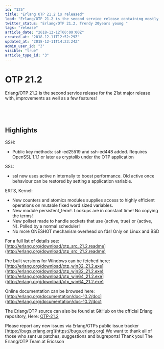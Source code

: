 ```yaml
---
id: "125"
title: "Erlang OTP 21.2 is released"
lead: "Erlang/OTP 21.2 is the second service release containing mostly bug fixes and characteristics improvements but also a few features."
twitter_status: "Erlang/OTP 21.2, Trendy 20years young "
tags: "release"
article_date: "2018-12-12T00:00:00Z"
created_at: "2018-12-11T12:52:29Z"
updated_at: "2018-12-11T14:23:24Z"
admin_user_id: "3"
visible: "true"
article_type_id: "3"
---
```

# OTP 21.2

Erlang/OTP 21.2 is the second service release for the 21st major release with, improvements as well as a few features!
##  
## Highlights

SSH:
* Public key methods: ssh-ed25519 and ssh-ed448 added. Requires OpenSSL 1.1.1 or later as cryptolib under the OTP application

SSL:
* ssl now uses active n internally to boost performance. Old active once behaviour can be restored by setting a application variable.

ERTS, Kernel:
* New counters and atomics modules supplies access to highly efficient operations on mutable fixed word sized variables.
* New module persistent_term!. Lookups are in constant time! No copying the terms!
* New pollset made to handle sockets that use {active, true} or {active, N}. Polled by a normal scheduler!
* No more ONESHOT mechanism overhead on fds! Only on Linux and BSD

For a full list of details see:
 [http://erlang.org/download/otp_src_21.2.readme](http://erlang.org/download/otp_src_21.2.readme)

Pre built versions for Windows can be fetched here:
 [http://erlang.org/download/otp_win32_21.2.exe](http://erlang.org/download/otp_win32_21.2.exe)
 [http://erlang.org/download/otp_win64_21.2.exe](http://erlang.org/download/otp_win64_21.2.exe)

Online documentation can be browsed here:
 [http://erlang.org/documentation/doc-10.2/doc](http://erlang.org/documentation/doc-10.2/doc)

The Erlang/OTP source can also be found at GitHub on the official Erlang repository, Here: [OTP-21.2](https://github.com/erlang/otp/releases/tag/OTP-21.2)

Please report any new issues via Erlang/OTPs public issue tracker
[https://bugs.erlang.org](https://bugs.erlang.org) We want to thank all of those who sent us patches, suggestions and bugreports! Thank you! The Erlang/OTP Team at Ericsson